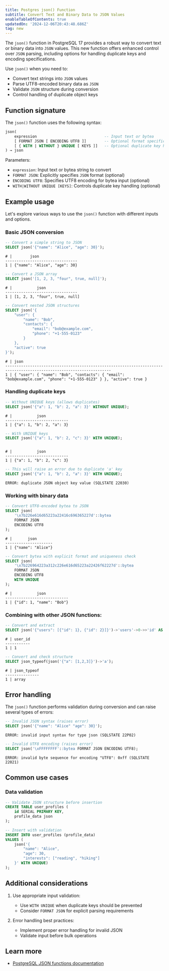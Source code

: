 ```yaml
---
title: Postgres json() Function
subtitle: Convert Text and Binary Data to JSON Values
enableTableOfContents: true
updatedOn: '2024-12-06T20:43:48.686Z'
tag: new
---
```


The `json()` function in PostgreSQL 17 provides a robust way to convert text or binary data into `JSON` values. This new function offers enhanced control over `JSON` parsing, including options for handling duplicate keys and encoding specifications.

Use `json()` when you need to:

- Convert text strings into `JSON` values
- Parse UTF8-encoded binary data as `JSON`
- Validate `JSON` structure during conversion
- Control handling of duplicate object keys

<CTA />

## Function signature

The `json()` function uses the following syntax:

```sql
json(
    expression                              -- Input text or bytea
    [ FORMAT JSON [ ENCODING UTF8 ]]        -- Optional format specification
    [ { WITH | WITHOUT } UNIQUE [ KEYS ]]   -- Optional duplicate key handling
) → json
```

Parameters:

- `expression`: Input text or bytea string to convert
- `FORMAT JSON`: Explicitly specifies `JSON` format (optional)
- `ENCODING UTF8`: Specifies UTF8 encoding for bytea input (optional)
- `WITH|WITHOUT UNIQUE [KEYS]`: Controls duplicate key handling (optional)

## Example usage

Let's explore various ways to use the `json()` function with different inputs and options.

### Basic JSON conversion

```sql
-- Convert a simple string to JSON
SELECT json('{"name": "Alice", "age": 30}');
```

```text
# |        json
--------------------------------
1 | {"name": "Alice", "age": 30}
```

```sql
-- Convert a JSON array
SELECT json('[1, 2, 3, "four", true, null]');
```

```text
# |           json
--------------------------------
1 | [1, 2, 3, "four", true, null]
```

```sql
-- Convert nested JSON structures
SELECT json('{
    "user": {
        "name": "Bob",
        "contacts": {
            "email": "bob@example.com",
            "phone": "+1-555-0123"
        }
    },
    "active": true
}');
```

```text
# | json
---------------------------------------------------------------------------------------------------------------------
1 | { "user": { "name": "Bob", "contacts": { "email": "bob@example.com", "phone": "+1-555-0123" } }, "active": true }
```

### Handling duplicate keys

```sql
-- Without UNIQUE keys (allows duplicates)
SELECT json('{"a": 1, "b": 2, "a": 3}' WITHOUT UNIQUE);
```

```text
# |           json
----------------------------
1 | {"a": 1, "b": 2, "a": 3}
```

```sql
-- With UNIQUE keys
SELECT json('{"a": 1, "b": 2, "c": 3}' WITH UNIQUE);
```

```text

# |           json
----------------------------
1 | {"a": 1, "b": 2, "c": 3}
```

```sql
-- This will raise an error due to duplicate 'a' key
SELECT json('{"a": 1, "b": 2, "a": 3}' WITH UNIQUE);
```

```text
ERROR: duplicate JSON object key value (SQLSTATE 22030)
```

### Working with binary data

```sql
-- Convert UTF8-encoded bytea to JSON
SELECT json(
    '\x7b226e616d65223a22416c696365227d'::bytea
    FORMAT JSON
    ENCODING UTF8
);
```

```text
# |       json
---------------------
1 | {"name": "Alice"}
```

```sql
-- Convert bytea with explicit format and uniqueness check
SELECT json(
    '\x7b226964223a312c226e616d65223a22426f62227d'::bytea
    FORMAT JSON
    ENCODING UTF8
    WITH UNIQUE
);
```

```text
# |           json
----------------------------
1 | {"id": 1, "name": "Bob"}
```

### Combining with other JSON functions:

```sql
-- Convert and extract
SELECT json('{"users": [{"id": 1}, {"id": 2}]}')->'users'->0->>'id' AS user_id;
```

```text
# | user_id
-----------
1 | 1
```

```sql
-- Convert and check structure
SELECT json_typeof(json('{"a": [1,2,3]}')->'a');
```

```text
# | json_typeof
---------------
1 | array
```

## Error handling

The `json()` function performs validation during conversion and can raise several types of errors:

```sql
-- Invalid JSON syntax (raises error)
SELECT json('{"name": "Alice" "age": 30}');
```

```text
ERROR: invalid input syntax for type json (SQLSTATE 22P02)
```

```sql
-- Invalid UTF8 encoding (raises error)
SELECT json('\xFFFFFFFF'::bytea FORMAT JSON ENCODING UTF8);
```

```text
ERROR: invalid byte sequence for encoding "UTF8": 0xff (SQLSTATE 22021)
```

## Common use cases

### Data validation

```sql
-- Validate JSON structure before insertion
CREATE TABLE user_profiles (
    id SERIAL PRIMARY KEY,
    profile_data json
);

-- Insert with validation
INSERT INTO user_profiles (profile_data)
VALUES (
    json('{
        "name": "Alice",
        "age": 30,
        "interests": ["reading", "hiking"]
    }' WITH UNIQUE)
);
```

## Additional considerations

1. Use appropriate input validation:

   - Use `WITH UNIQUE` when duplicate keys should be prevented
   - Consider `FORMAT JSON` for explicit parsing requirements

2. Error handling best practices:
   - Implement proper error handling for invalid JSON
   - Validate input before bulk operations

## Learn more

- [PostgreSQL JSON functions documentation](https://www.postgresql.org/docs/current/functions-json.html)
